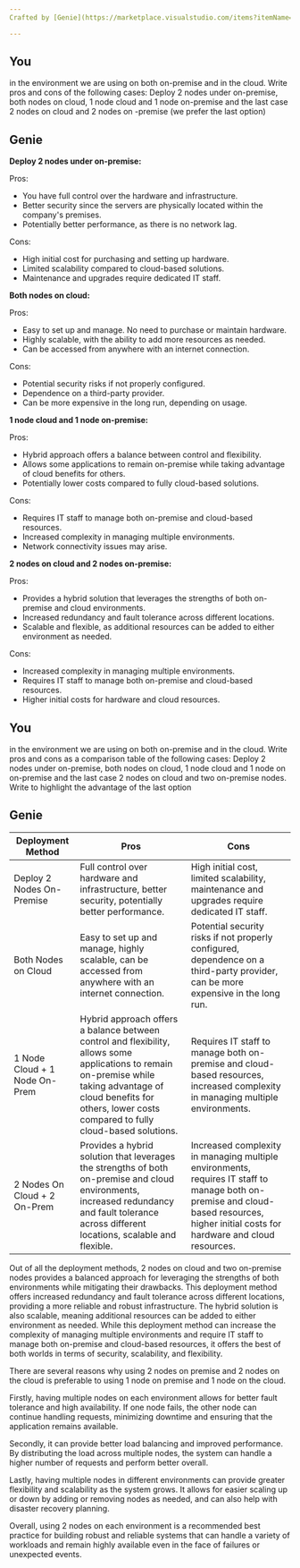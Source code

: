```yaml
---
Crafted by [Genie](https://marketplace.visualstudio.com/items?itemName=genieai.chatgpt-vscode)

---
```


## You

in the environment we are using on both on-premise and in the cloud. Write pros and cons of the following cases: Deploy 2 nodes under on-premise, both nodes on cloud, 1 node cloud and 1 node on-premise and the last case 2 nodes on cloud and 2 nodes on -premise (we prefer the last option)

## Genie

**Deploy 2 nodes under on-premise:**

Pros:
- You have full control over the hardware and infrastructure.
- Better security since the servers are physically located within the company's premises.
- Potentially better performance, as there is no network lag.

Cons:
- High initial cost for purchasing and setting up hardware.
- Limited scalability compared to cloud-based solutions.
- Maintenance and upgrades require dedicated IT staff.

**Both nodes on cloud:**

Pros:
- Easy to set up and manage. No need to purchase or maintain hardware.
- Highly scalable, with the ability to add more resources as needed.
- Can be accessed from anywhere with an internet connection.

Cons:
- Potential security risks if not properly configured.
- Dependence on a third-party provider.
- Can be more expensive in the long run, depending on usage.

**1 node cloud and 1 node on-premise:**

Pros:
- Hybrid approach offers a balance between control and flexibility.
- Allows some applications to remain on-premise while taking advantage of cloud benefits for others.
- Potentially lower costs compared to fully cloud-based solutions.

Cons:
- Requires IT staff to manage both on-premise and cloud-based resources.
- Increased complexity in managing multiple environments.
- Network connectivity issues may arise.

**2 nodes on cloud and 2 nodes on-premise:**

Pros:
- Provides a hybrid solution that leverages the strengths of both on-premise and cloud environments.
- Increased redundancy and fault tolerance across different locations.
- Scalable and flexible, as additional resources can be added to either environment as needed.

Cons:
- Increased complexity in managing multiple environments.
- Requires IT staff to manage both on-premise and cloud-based resources.
- Higher initial costs for hardware and cloud resources.

## You

in the environment we are using on both on-premise and in the cloud. Write pros and cons as a comparison table of the following cases: Deploy 2 nodes under on-premise, both nodes on cloud, 1 node cloud and 1 node on on-premise and the last case 2 nodes on cloud and two on-premise nodes. Write to highlight the advantage of the last option

## Genie

| Deployment Method             | Pros                                                                                                                                                                                           | Cons                                                                                                                               |
|-------------------------------|------------------------------------------------------------------------------------------------------------------------------------------------------------------------------------------------|------------------------------------------------------------------------------------------------------------------------------------|
| Deploy 2 Nodes On-Premise     | Full control over hardware and infrastructure, better security, potentially better performance.                                                                                               | High initial cost, limited scalability, maintenance and upgrades require dedicated IT staff.                                       |
| Both Nodes on Cloud           | Easy to set up and manage, highly scalable, can be accessed from anywhere with an internet connection.                                                                                           | Potential security risks if not properly configured, dependence on a third-party provider, can be more expensive in the long run.    |
| 1 Node Cloud + 1 Node On-Prem | Hybrid approach offers a balance between control and flexibility, allows some applications to remain on-premise while taking advantage of cloud benefits for others, lower costs compared to fully cloud-based solutions. | Requires IT staff to manage both on-premise and cloud-based resources, increased complexity in managing multiple environments.       |
| 2 Nodes On Cloud + 2 On-Prem  | Provides a hybrid solution that leverages the strengths of both on-premise and cloud environments, increased redundancy and fault tolerance across different locations, scalable and flexible.      | Increased complexity in managing multiple environments, requires IT staff to manage both on-premise and cloud-based resources, higher initial costs for hardware and cloud resources. |

Out of all the deployment methods, 2 nodes on cloud and two on-premise nodes provides a balanced approach for leveraging the strengths of both environments while mitigating their drawbacks. This deployment method offers increased redundancy and fault tolerance across different locations, providing a more reliable and robust infrastructure. The hybrid solution is also scalable, meaning additional resources can be added to either environment as needed. While this deployment method can increase the complexity of managing multiple environments and require IT staff to manage both on-premise and cloud-based resources, it offers the best of both worlds in terms of security, scalability, and flexibility.


There are several reasons why using 2 nodes on premise and 2 nodes on the cloud is preferable to using 1 node on premise and 1 node on the cloud. 

Firstly, having multiple nodes on each environment allows for better fault tolerance and high availability. If one node fails, the other node can continue handling requests, minimizing downtime and ensuring that the application remains available.

Secondly, it can provide better load balancing and improved performance. By distributing the load across multiple nodes, the system can handle a higher number of requests and perform better overall.

Lastly, having multiple nodes in different environments can provide greater flexibility and scalability as the system grows. It allows for easier scaling up or down by adding or removing nodes as needed, and can also help with disaster recovery planning.

Overall, using 2 nodes on each environment is a recommended best practice for building robust and reliable systems that can handle a variety of workloads and remain highly available even in the face of failures or unexpected events.